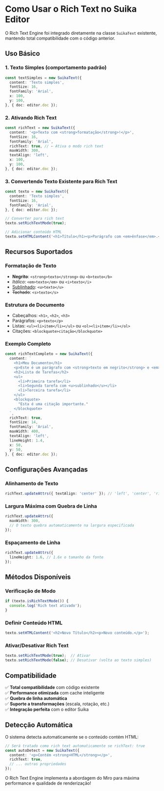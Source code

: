 # Como Usar o Rich Text no Suika Editor

O Rich Text Engine foi integrado diretamente na classe `SuikaText` existente, mantendo total compatibilidade com o código anterior.

## Uso Básico

### 1. Texto Simples (comportamento padrão)
```typescript
const textSimples = new SuikaText({
  content: 'Texto simples',
  fontSize: 16,
  fontFamily: 'Arial',
  x: 100,
  y: 100,
}, { doc: editor.doc });
```

### 2. Ativando Rich Text
```typescript
const richText = new SuikaText({
  content: '<p>Texto com <strong>formatação</strong>!</p>',
  fontSize: 16,
  fontFamily: 'Arial',
  richText: true, // ← Ativa o modo rich text
  maxWidth: 300,
  textAlign: 'left',
  x: 100,
  y: 100,
}, { doc: editor.doc });
```

### 3. Convertendo Texto Existente para Rich Text
```typescript
const texto = new SuikaText({
  content: 'Texto simples',
  fontSize: 16,
  fontFamily: 'Arial',
}, { doc: editor.doc });

// Converter para rich text
texto.setRichTextMode(true);

// Adicionar conteúdo HTML
texto.setHTMLContent('<h1>Título</h1><p>Parágrafo com <em>ênfase</em>.</p>');
```

## Recursos Suportados

### Formatação de Texto
- **Negrito**: `<strong>texto</strong>` ou `<b>texto</b>`
- *Itálico*: `<em>texto</em>` ou `<i>texto</i>`
- <u>Sublinhado</u>: `<u>texto</u>`
- ~~Tachado~~: `<s>texto</s>`

### Estrutura de Documento
- Cabeçalhos: `<h1>`, `<h2>`, `<h3>`
- Parágrafos: `<p>texto</p>`
- Listas: `<ul><li>item</li></ul>` ou `<ol><li>item</li></ol>`
- Citações: `<blockquote>citação</blockquote>`

### Exemplo Completo
```typescript
const richTextCompleto = new SuikaText({
  content: `
    <h1>Meu Documento</h1>
    <p>Este é um parágrafo com <strong>texto em negrito</strong> e <em>texto em itálico</em>.</p>
    <h2>Lista de Tarefas</h2>
    <ul>
      <li>Primeira tarefa</li>
      <li>Segunda tarefa com <u>sublinhado</u></li>
      <li>Terceira tarefa</li>
    </ul>
    <blockquote>
      "Esta é uma citação importante."
    </blockquote>
  `,
  richText: true,
  fontSize: 14,
  fontFamily: 'Arial',
  maxWidth: 400,
  textAlign: 'left',
  lineHeight: 1.4,
  x: 50,
  y: 50,
}, { doc: editor.doc });
```

## Configurações Avançadas

### Alinhamento de Texto
```typescript
richText.updateAttrs({ textAlign: 'center' }); // 'left', 'center', 'right', 'justify'
```

### Largura Máxima com Quebra de Linha
```typescript
richText.updateAttrs({ 
  maxWidth: 300,
  // O texto quebra automaticamente na largura especificada
});
```

### Espaçamento de Linha
```typescript
richText.updateAttrs({ 
  lineHeight: 1.6, // 1.6x o tamanho da fonte
});
```

## Métodos Disponíveis

### Verificação de Modo
```typescript
if (texto.isRichTextMode()) {
  console.log('Rich text ativado');
}
```

### Definir Conteúdo HTML
```typescript
texto.setHTMLContent('<h2>Novo Título</h2><p>Novo conteúdo.</p>');
```

### Ativar/Desativar Rich Text
```typescript
texto.setRichTextMode(true);  // Ativar
texto.setRichTextMode(false); // Desativar (volta ao texto simples)
```

## Compatibilidade

✅ **Total compatibilidade** com código existente  
✅ **Performance otimizada** com cache inteligente  
✅ **Quebra de linha automática**  
✅ **Suporte a transformações** (escala, rotação, etc.)  
✅ **Integração perfeita** com o editor Suika  

## Detecção Automática

O sistema detecta automaticamente se o conteúdo contém HTML:

```typescript
// Será tratado como rich text automaticamente se richText: true
const autoDetect = new SuikaText({
  content: '<p>Contém <strong>HTML</strong></p>',
  richText: true,
  // ... outras propriedades
});
```

O Rich Text Engine implementa a abordagem do Miro para máxima performance e qualidade de renderização!
